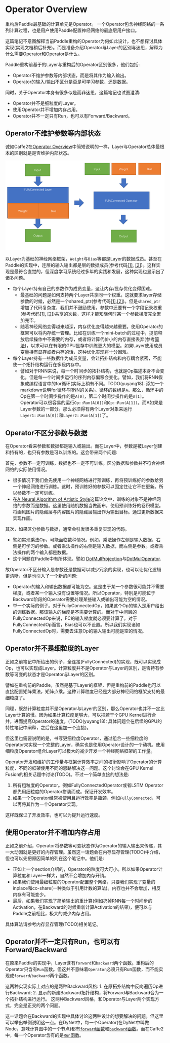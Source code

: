 # Operator Overview

重构后Paddle最基础的计算单元是Operator。
一个Operator包含神经网络的一系列计算过程，也是用户使用Paddle配置神经网络的最底层用户接口。

这篇笔记不意图解释当前Paddle重构的Operator为何如此设计，也不想探讨具体实现(实现文档稍后补充)。而是准备介绍Operator与Layer的区别与迷思，解释为什么需要Operator和Operator是什么。

Paddle重构前基于的Layer与重构后的Operator区别很多，他们包括:

* Operator不维护参数等内部状态，而是将其作为输入输出。
* Operator的输入/输出不区分是否是可学习参数，还是数据。

同时，关于Operator本身有很多似是而非迷思，这篇笔记也试图澄清:

* Operator并不是细粒度的Layer。
* 使用Operator并不增加内存占用。
* Operator并不一定只有Run，也可以有Forward/Backward。

## Operator不维护参数等内部状态

诚如Caffe2在[Operator Overview](https://caffe2.ai/docs/operators.html)中简短说明的一样，Layer与Operator总体最根本的区别就是是否维护内部状态。

![diff](./pic/overall_diff_between_op_and_layer.png)

以Layer为基础的神经网络框架，`Weight`与`Bias`等都是Layer的数据成员。甚至在Paddle的实现中，连层的输入输出都是层的数据成员(参考代码[[1]](https://github.com/PaddlePaddle/Paddle/blob/f27fd9dc28389d98fe10098b6de1084b324e1dff/paddle/gserver/layers/Layer.h#L77), [[2]](https://github.com/PaddlePaddle/Paddle/blob/f27fd9dc28389d98fe10098b6de1084b324e1dff/paddle/gserver/layers/Layer.h#L71))。这样实现是最符合直觉的，但深度学习系统经过多年的实践和发展，这种实现也显示出了诸多问题。

* 每个Layer持有自己的参数作为成员变量，这让内存/显存优化变得困难。
	* 最基础的问题是如何支持两个Layer共享同一个权重。这就要求layer存储参数的时候，必然是一个shared_ptr(参考代码[[1]](https://github.com/PaddlePaddle/Paddle/blob/develop/paddle/gserver/layers/Layer.h#L71),[[2]](https://github.com/PaddlePaddle/Paddle/blob/develop/paddle/parameter/Parameter.h#L58))。但是`shared_ptr`增加了代码复杂度，我们并不鼓励使用。参数中还要有一个字段记录权重(参考代码[[1]](https://github.com/PaddlePaddle/Paddle/blob/develop/paddle/parameter/Parameter.h#L351), [[2]](https://github.com/PaddlePaddle/Paddle/blob/develop/paddle/parameter/Parameter.h#L352))共享的次数，这样才能知晓何时某一个参数梯度完全累加完毕。
	* 随着神经网络变得越来越深，内存优化变得越来越重要。使用Operator的框架可以将内存统一管理。比如在训练一个mini-batch的过程中，提前释放后续操作中不需要的内存，或者将计算代价小的内存直接丢弃(参考[算法](https://mxnet.incubator.apache.org/architecture/note_memory.html))，以求可以在有限的GPU显存中训练更大的模型。如果Layer使用成员变量持有显存或者内存的话，这种优化实现将十分困难。
* 每个Layer持有一些数据作为成员变量，会让拓扑结构和内存耦合紧密，不能使一个拓扑结构运行在多段内存中。
	* 譬如对于RNN来说，每一个时间步的拓扑结构，也就是Op描述本身不会变化。但是每一个时间步运行的序列内存偏移会变化。譬如，我们将RNN假象成编程语言中的for循环(实际上稍有不同。TODO(yuyang18): 添加一个markdown说明for循环与RNN的关系)。循环的数组是`A`。那么，循环中的Op在第一个时间步操作的是`A[0]`，第二个时间步操作的是`A[1]`。Operator可以很容易的运行`Op::Run(A[0])`和`Op::Run(A[1])`。而A如果是Layer参数的一部分。那么必须得有两个Layer对象来运行`Layer1::Run(A[0])`和`Layer2::Run(A[1])`了。

## Operator不区分参数与数据

在Operator看来参数和数据都是输入或输出。而在Layer中，参数是被Layer创建和持有的，也只有参数是可以训练的。这会带来两个问题:

首先，参数不一定可训练，数据也不一定不可训练。区分数据和参数并不符合神经网络的实际使用情况。

* 很多情况下我们会先使用一个神经网络进行预训练，再将预训练好的参数给另一个神经网络进行训练。这时，预训练好的参数可以固定住让它不在更新。所以参数不一定可训练。
* 在[A Neural Algorithm of Artistic Style](https://arxiv.org/abs/1508.06576)这篇论文中，训练的对象不是神经网络的参数而是数据。这里使用随机数据当做画布，使用预训练好的卷积模型。将画风图片的隐藏层与内容图片的隐藏层输出作为输出目标。通过更新数据来实现作画。

其次，如果区分参数与数据，通常会引发很多重复实现的代码。

* 譬如实现乘法Op，可能面临数种情况。例如，乘法操作左侧是输入数据，右侧是可学习的参数。或者乘法操作的右侧是输入数据，而左侧是参数。或者乘法操作的两个输入都是数据。
* 这个问题在Paddle中有所体现。譬如 [DotMulProjection](https://github.com/PaddlePaddle/Paddle/blob/develop/paddle/gserver/layers/DotMulProjection.cpp)与[DotMulOperator](https://github.com/PaddlePaddle/Paddle/blob/develop/paddle/gserver/layers/DotMulOperator.cpp).

故Operator不区分输入是参数还是数据可以减少冗余的实现，也可以让优化逻辑更清晰，但是也引入了一个新的问题:

* Operator的输入和输出数据都可能为空。这是由于某一个参数很可能并不需要梯度，或者某一个输入没有设置等情况。所以Operator，特别是可能位于Backward阶段的Operator需要处理某些输入或输出可能为空的情况。
* 举一个实际的例子。对于FullyConnectedOp，如果这个Op的输入是用户给出的训练数据。那该输入的梯度是不需要计算的。而对于中间层的FullyConnectedOp来说，FC的输入梯度就必须要计算了。对于FullyConnectedOp而言，Bias也可以不设置。所以我们实现诸如FullyConnectedOp时，需要去注意Op的输入输出可能是空的情况。

## Operator并不是细粒度的Layer

正如之前笔记中所给出的例子，全连接(FullyConnected)的实现，既可以实现成Op，也可以实现成Layer。计算粒度并不是Operator与Layer的区别，是否持有参数等可变的状态才是Operator与Layer的区别。

譬如在重构前的Paddle，虽然是基于Layer的框架，但是重构前的Paddle也可以直接配置矩阵乘法，矩阵点乘。这种计算粒度已经是大部分神经网络框架支持的最细粒度了。

同理，既然计算粒度并不是Operator与Layer的区别，那么Operator也并不一定比Layer计算的慢。因为如果计算粒度足够大，可以把若干个GPU Kernel进行合并，进而提高Operator的速度。(TODO(yuyang18): 具体问题会在后续的GPU的特性笔记中阐释，之后在这里加一个连接)。

但这里也需要说明的是，书写更细粒度Operator，通过组合一些细粒度的Operator来实现一个完整的Layer，确实也是使用Operator设计的一个动机。使用细粒度Operator组合Layer可以极大的减少开发一个神经网络框架的工作量。

Operator开发和维护的工作量与框架计算效率之间的权衡影响了Operator的计算粒度，不同的框架使用不同的思路解决这一问题。这个讨论会在GPU Kernel Fusion的相关话题中讨论(TODO)。不过一个简单直接的想法是:

1. 所有粗粒度的Operator。例如FullyConnectedOperator或者LSTM Operator都先用细粒度的Operator拼装而成。保证开发效率。
2. 如果一个Operator经常被使用且运行效率是瓶颈，例如`FullyConnected`，可以再将其作为一个Operator实现。

这样既保证了开发效率，也可以为提升运行速度。

## 使用Operator并不增加内存占用

正如之前介绍，Operator将参数等可变状态作为Operator的输入输出来传递，其一大动因就是更好的内存管理。虽然这一话题会在内存显存管理(TODO)中介绍，但也可以先把原因简单的列在这个笔记中。他们是:

* 正如上一个section介绍的，Operator的粒度可大可小。所以如果Operator计算粒度和Layer一样大，自然不会增加内存开销。
* 如果我们使用最细粒度的Operator配置整个网络，只要我们实现了变量的inplace和co-share(一种类似于引用计数的算法)。内存也并不会增加，相反内存有可能变少。
* 最后，如果我们实现了简单输出的重计算(例如扔掉RNN每一个时间步的Activation，在Backward的时候重新计算Activation的结果)，便可以与Paddle之前相比，极大的减少内存占用。

具体算法请参考内存显存管理(TODO)相关笔记。

## Operator并不一定只有Run，也可以有Forward/Backward

在原来Paddle的实现中，Layer含有`forward`和`backward`两个函数。重构后的Operator只含有`Run`函数。但这并不意味着`Operator`必须只有Run函数，而不能实现成`forward`/`backward`两个函数。

这两种实现实际上对应的是两种Backward风格: 1. 在原拓扑结构中反向遍历Op进行Backward; 2. 显示的新建Backward拓扑结构，将Forward与Backward合为一个拓扑结构进行运行。 这两种Backward风格，和Operator与Layer两个实现方式，完全是正交的两个问题。

这一话题会在Backward的实现中具体讨论这两种设计的想要解决的问题。但这里可以举出举例说明这一点。在DyNet中，每一个Operator(在DyNet中叫做Node，意味计算图中的一个节点)都有[`forward`函数](https://github.com/clab/dynet/blob/master/dynet/dynet.h#L581)和[`backward`函数](https://github.com/clab/dynet/blob/master/dynet/dynet.h#L609)。而在Caffe2中，每一个Operator含有的是[`Run`函数](https://github.com/caffe2/caffe2/blob/master/caffe2/core/operator.h#L116)。
